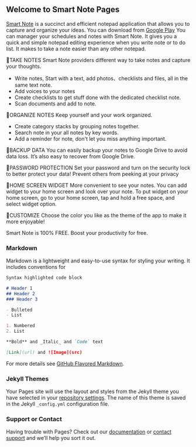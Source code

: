 ## Welcome to Smart Note Pages

[Smart Note](https://play.google.com/store/apps/details?id=com.e9foreverfs.note) is a succinct and efficient notepad application that allows you to capture and organize your ideas. You can download from [Google Play](https://play.google.com/store/apps/details?id=com.e9foreverfs.note)
You can manager your schedules and notes with Smart Note. It gives you a quick and simple notepad editing experience when you write note or to do list. It makes to take a note easier than any other notepad.

🌟TAKE NOTES
Smart Note providers different way to take notes and capture your thoughts.
- Write notes, Start with a text, add photos、checklists and files, all in the same text note.
- Add voices to your notes
- Create checklists to get stuff done with the dedicated checklist note.
- Scan documents and add to note.

🌟ORGANIZE NOTES
Keep yourself and your work organized.
- Create category stacks by grouping notes together.
- Search note in your all notes by key words.
- Add a reminder for note, don't let you miss anything important.

🌟BACKUP DATA
You can easily backup your notes to Google Drive to avoid data loss. It’s also easy to recover from Google Drive.

🌟PASSWORD PROTECTION
Set your password and turn on the security lock to better protect your data! Prevent others from peeking at your privacy

🌟HOME SCREEN WIDGET
More convenient to see your notes. You can add widget to your home screen and look over your note.
To put widget on your home screen, go to your home screen, tap and hold a free space, and select widget option.

🌟CUSTOMIZE
Choose the color you like as the theme of the app to make it more enjoyable!

Smart Note is 100% FREE. Boost your productivity for free.

### Markdown

Markdown is a lightweight and easy-to-use syntax for styling your writing. It includes conventions for

```markdown
Syntax highlighted code block

# Header 1
## Header 2
### Header 3

- Bulleted
- List

1. Numbered
2. List

**Bold** and _Italic_ and `Code` text

[Link](url) and ![Image](src)
```

For more details see [GitHub Flavored Markdown](https://guides.github.com/features/mastering-markdown/).

### Jekyll Themes

Your Pages site will use the layout and styles from the Jekyll theme you have selected in your [repository settings](https://github.com/e9teamtools/e9teamtools.github.io/settings). The name of this theme is saved in the Jekyll `_config.yml` configuration file.

### Support or Contact

Having trouble with Pages? Check out our [documentation](https://help.github.com/categories/github-pages-basics/) or [contact support](https://github.com/contact) and we’ll help you sort it out.
